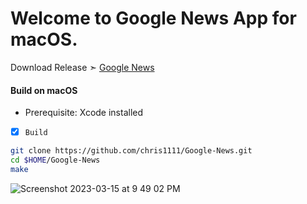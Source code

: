 # Welcome to Google News App for macOS.

Download Release ➣ [Google News](https://github.com/chris1111/Google-News/releases/tag/V1)


#### Build on macOS
- Prerequisite: Xcode installed

- [x] `Build`
```bash
git clone https://github.com/chris1111/Google-News.git
cd $HOME/Google-News
make
```

![Screenshot 2023-03-15 at 9 49 02 PM](https://user-images.githubusercontent.com/6248794/225488945-c49be6ea-a144-4f40-8c5b-97d63324661c.png)
